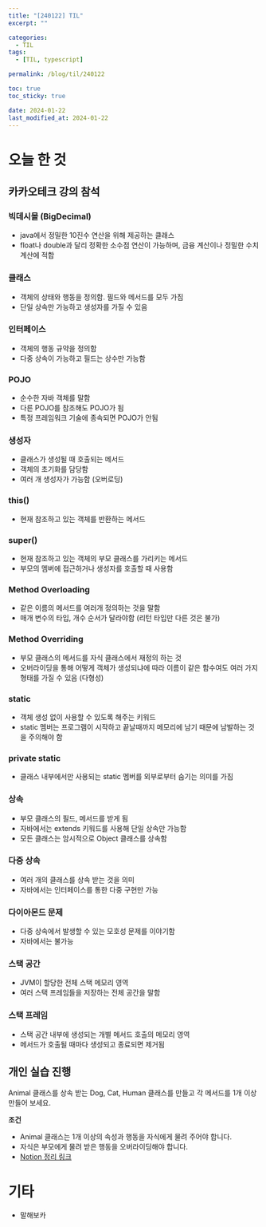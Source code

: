 ```yaml
---
title: "[240122] TIL"
excerpt: ""

categories:
  - TIL
tags:
  - [TIL, typescript]

permalink: /blog/til/240122

toc: true
toc_sticky: true

date: 2024-01-22
last_modified_at: 2024-01-22
---
```


# 오늘 한 것

## 카카오테크 강의 참석

### 빅데시몰 (BigDecimal)
- java에서 정밀한 10진수 연산을 위해 제공하는 클래스
- float나 double과 달리 정확한 소수점 연산이 가능하며, 금융 계산이나 정밀한 수치 계산에 적합

### 클래스
- 객체의 상태와 행동을 정의함. 필드와 메서드를 모두 가짐
- 단일 상속만 가능하고 생성자를 가질 수 있음

### 인터페이스
- 객체의 행동 규약을 정의함
- 다중 상속이 가능하고 필드는 상수만 가능함

### POJO
- 순수한 자바 객체를 말함
- 다른 POJO를 참조해도 POJO가 됨
- 특정 프레임워크 기술에 종속되면 POJO가 안됨

### 생성자
- 클래스가 생성될 때 호출되는 메서드
- 객체의 초기화를 담당함
- 여러 개 생성자가 가능함 (오버로딩)

### this()
- 현재 참조하고 있는 객체를 반환하는 메서드

### super()
- 현재 참조하고 있는 객체의 부모 클래스를 가리키는 메서드
- 부모의 멤버에 접근하거나 생성자를 호출할 때 사용함

### Method Overloading
- 같은 이름의 메서드를 여러개 정의하는 것을 말함
- 매개 변수의 타입, 개수 순서가 달라야함 (리턴 타입만 다른 것은 불가)

### Method Overriding
- 부모 클래스의 메서드를 자식 클래스에서 재정의 하는 것
- 오버라이딩을 통해 어떻게 객체가 생성되냐에 따라 이름이 같은 함수여도 여러 가지 형태를 가질 수 있음 (다형성)

### static
- 객체 생성 없이 사용할 수 있도록 해주는 키워드
- static 멤버는 프로그램이 시작하고 끝날때까지 메모리에 남기 때문에 남발하는 것을 주의해야 함

### private static
- 클래스 내부에서만 사용되는 static 멤버를 외부로부터 숨기는 의미를 가짐

### 상속
- 부모 클래스의 필드, 메서드를 받게 됨
- 자바에서는 extends 키워드를 사용해 단일 상속만 가능함
- 모든 클래스는 암시적으로 Object 클래스를 상속함

### 다중 상속
- 여러 개의 클래스를 상속 받는 것을 의미
- 자바에서는 인터페이스를 통한 다중 구현만 가능

### 다이아몬드 문제
- 다중 상속에서 발생할 수 있는 모호성 문제를 이야기함
- 자바에서는 불가능

### 스택 공간
- JVM이 할당한 전체 스택 메모리 영역
- 여러 스택 프레임들을 저장하는 전체 공간을 말함

### 스택 프레임
- 스택 공간 내부에 생성되는 개별 메서드 호출의 메모리 영역
- 메서드가 호출될 때마다 생성되고 종료되면 제거됨

## 개인 실습 진행
Animal 클래스를 상속 받는 Dog, Cat, Human 클래스를 만들고 각 메서드를 1개 이상 만들어 보세요.

**조건**

- Animal 클래스는 1개 이상의 속성과 행동을 자식에게 물려 주어야 합니다.
- 자식은 부모에게 물려 받은 행동을 오버라이딩해야 합니다.
- [Notion 정리 링크](https://crimson-fold-8fa.notion.site/3-183e15d4692b80ce91a8d139c2064d98?pvs=4)


# 기타

- 말해보카

